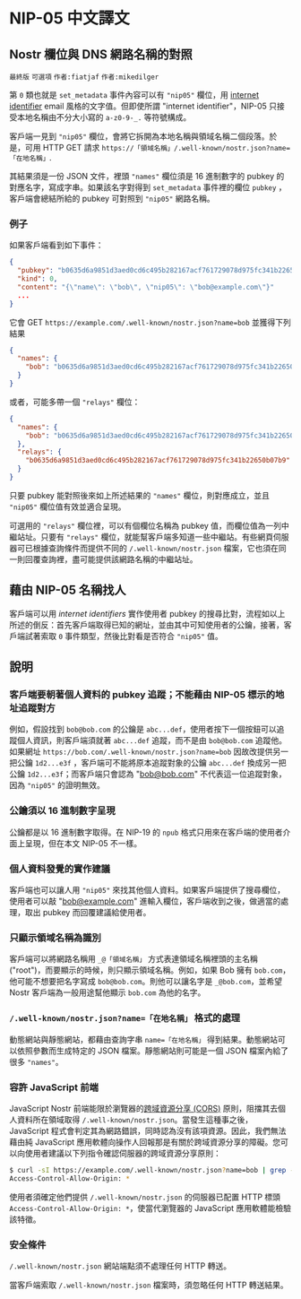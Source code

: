 NIP-05 中文譯文
==============

Nostr 欄位與 DNS 網路名稱的對照
---------------------------

`最終版` `可選項` `作者:fiatjaf` `作者:mikedilger`

第 `0` 類也就是 `set_metadata` 事件內容可以有 `"nip05"` 欄位，用 [internet identifier](https://datatracker.ietf.org/doc/html/rfc5322#section-3.4.1) email 風格的文字值。但即使所謂 "internet identifier"，NIP-05 只接受本地名稱由不分大小寫的 `a-z0-9-_.` 等符號構成。

客戶端一見到 `"nip05"` 欄位，會將它拆開為本地名稱與領域名稱二個段落。於是，可用 HTTP GET 請求 `https://「領域名稱」/.well-known/nostr.json?name=「在地名稱」`.

其結果須是一份 JSON 文件，裡頭 `"names"` 欄位須是 16 進制數字的 pubkey 的對應名字，寫成字串。如果該名字對得到 `set_metadata` 事件裡的欄位 `pubkey` ，客戶端會總結所給的 pubkey 可對照到 `"nip05"` 網路名稱。

### 例子

如果客戶端看到如下事件：

```json
{
  "pubkey": "b0635d6a9851d3aed0cd6c495b282167acf761729078d975fc341b22650b07b9",
  "kind": 0,
  "content": "{\"name\": \"bob\", \"nip05\": \"bob@example.com\"}"
  ...
}
```

它會 GET `https://example.com/.well-known/nostr.json?name=bob` 並獲得下列結果

```json
{
  "names": {
    "bob": "b0635d6a9851d3aed0cd6c495b282167acf761729078d975fc341b22650b07b9"
  }
}
````

或者，可能多帶一個 `"relays"` 欄位：

```json
{
  "names": {
    "bob": "b0635d6a9851d3aed0cd6c495b282167acf761729078d975fc341b22650b07b9"
  },
  "relays": {
    "b0635d6a9851d3aed0cd6c495b282167acf761729078d975fc341b22650b07b9": [ "wss://relay.example.com", "wss://relay2.example.com" ]
  }
}
````

只要 pubkey 能對照後來如上所述結果的 `"names"` 欄位，則對應成立，並且 `"nip05"` 欄位值有效並適合呈現。

可選用的 `"relays"` 欄位裡，可以有個欄位名稱為 pubkey 值，而欄位值為一列中繼站址。只要有 `"relays"` 欄位，就能幫客戶端多知道一些中繼站。有些網頁伺服器可已根據查詢條件而提供不同的 `/.well-known/nostr.json` 檔案，它也須在同一則回覆查詢裡，盡可能提供該網路名稱的中繼站址。

## 藉由 NIP-05 名稱找人

客戶端可以用 _internet identifiers_ 實作使用者 pubkey 的搜尋比對，流程如以上所述的倒反：首先客戶端取得已知的網址，並由其中可知使用者的公鑰，接著，客戶端試著索取 `0` 事件類型，然後比對看是否符合 `"nip05"` 值。

## 說明

### 客戶端要朝著個人資料的 pubkey 追蹤；不能藉由 NIP-05 標示的地址追蹤對方

例如，假設找到 `bob@bob.com` 的公鑰是 `abc...def`，使用者按下一個按鈕可以追蹤個人資訊，則客戶端須就著 `abc...def` 追蹤，而不是由 `bob@bob.com` 追蹤他。如果網址 `https://bob.com/.well-known/nostr.json?name=bob` 因故改提供另一把公鑰 `1d2...e3f` ，客戶端可不能將原本追蹤對象的公鑰 `abc...def` 換成另一把公鑰 `1d2...e3f`；而客戶端只會認為 "bob@bob.com" 不代表這一位追蹤對象，因為 `"nip05"` 的證明無效。

### 公鑰須以 16 進制數字呈現

公鑰都是以 16 進制數字取得。在 NIP-19 的 `npub` 格式只用來在客戶端的使用者介面上呈現，但在本文 NIP-05 不一樣。

### 個人資料發覺的實作建議

客戶端也可以讓人用 `"nip05"` 來找其他個人資料。如果客戶端提供了搜尋欄位，使用者可以敲 "bob@example.com" 進輸入欄位，客戶端收到之後，做適當的處理，取出 pubkey 而回覆建議給使用者。

### 只顯示領域名稱為識別

客戶端可以將網路名稱用 `_@「領域名稱」` 方式表達領域名稱裡頭的主名稱 ("root")，而要顯示的時候，則只顯示領域名稱。例如，如果 Bob 擁有 `bob.com`，他可能不想要把名字寫成 `bob@bob.com`。則他可以讓名字是 `_@bob.com`，並希望 Nostr 客戶端為一般用途幫他顯示 `bob.com` 為他的名字。

### `/.well-known/nostr.json?name=「在地名稱」` 格式的處理

動態網站與靜態網站，都藉由查詢字串 `name=「在地名稱」` 得到結果。動態網站可以依照參數而生成特定的 JSON 檔案。靜態網站則可能是一個 JSON 檔案內給了很多 `"names"`。

### 容許 JavaScript 前端

JavaScript Nostr 前端能限於瀏覽器的[跨域資源分享 (CORS)][] 原則，阻擋其去個人資料所在領域取得 `/.well-known/nostr.json`。當發生這種事之後， JavaScript 程式會判定其為網路錯誤，同時認為沒有該項資源。因此，我們無法藉由純 JavaScript 應用軟體向操作人回報那是有關於跨域資源分享的障礙。您可以向使用者建議以下列指令確認伺服器的跨域資源分享原則：

```bash
$ curl -sI https://example.com/.well-known/nostr.json?name=bob | grep -i ^Access-Control
Access-Control-Allow-Origin: *
```

使用者須確定他們提供 `/.well-known/nostr.json` 的伺服器已配置 HTTP 標頭 `Access-Control-Allow-Origin: *`，使當代瀏覽器的 JavaScript 應用軟體能檢驗該特徵。

[跨域資源分享 (CORS)]: https://developer.mozilla.org/en-US/docs/Web/HTTP/CORS

### 安全條件

`/.well-known/nostr.json` 網站端點須不處理任何 HTTP 轉送。

當客戶端索取 `/.well-known/nostr.json` 檔案時，須忽略任何 HTTP 轉送結果。
